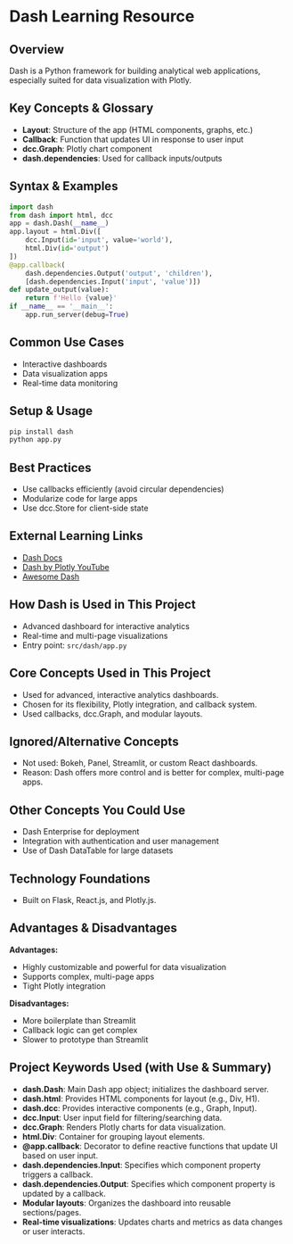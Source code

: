 # Dash Learning Resource

## Overview
Dash is a Python framework for building analytical web applications, especially suited for data visualization with Plotly.

## Key Concepts & Glossary
- **Layout**: Structure of the app (HTML components, graphs, etc.)
- **Callback**: Function that updates UI in response to user input
- **dcc.Graph**: Plotly chart component
- **dash.dependencies**: Used for callback inputs/outputs

## Syntax & Examples
```python
import dash
from dash import html, dcc
app = dash.Dash(__name__)
app.layout = html.Div([
    dcc.Input(id='input', value='world'),
    html.Div(id='output')
])
@app.callback(
    dash.dependencies.Output('output', 'children'),
    [dash.dependencies.Input('input', 'value')])
def update_output(value):
    return f'Hello {value}'
if __name__ == '__main__':
    app.run_server(debug=True)
```

## Common Use Cases
- Interactive dashboards
- Data visualization apps
- Real-time data monitoring

## Setup & Usage
```bash
pip install dash
python app.py
```

## Best Practices
- Use callbacks efficiently (avoid circular dependencies)
- Modularize code for large apps
- Use dcc.Store for client-side state

## External Learning Links
- [Dash Docs](https://dash.plotly.com/introduction)
- [Dash by Plotly YouTube](https://www.youtube.com/results?search_query=dash+plotly+tutorial)
- [Awesome Dash](https://github.com/ucg8j/awesome-dash)

## How Dash is Used in This Project
- Advanced dashboard for interactive analytics
- Real-time and multi-page visualizations
- Entry point: `src/dash/app.py` 

## Core Concepts Used in This Project
- Used for advanced, interactive analytics dashboards.
- Chosen for its flexibility, Plotly integration, and callback system.
- Used callbacks, dcc.Graph, and modular layouts.

## Ignored/Alternative Concepts
- Not used: Bokeh, Panel, Streamlit, or custom React dashboards.
- Reason: Dash offers more control and is better for complex, multi-page apps.

## Other Concepts You Could Use
- Dash Enterprise for deployment
- Integration with authentication and user management
- Use of Dash DataTable for large datasets

## Technology Foundations
- Built on Flask, React.js, and Plotly.js.

## Advantages & Disadvantages
**Advantages:**
- Highly customizable and powerful for data visualization
- Supports complex, multi-page apps
- Tight Plotly integration

**Disadvantages:**
- More boilerplate than Streamlit
- Callback logic can get complex
- Slower to prototype than Streamlit 

## Project Keywords Used (with Use & Summary)
- **dash.Dash**: Main Dash app object; initializes the dashboard server.
- **dash.html**: Provides HTML components for layout (e.g., Div, H1).
- **dash.dcc**: Provides interactive components (e.g., Graph, Input).
- **dcc.Input**: User input field for filtering/searching data.
- **dcc.Graph**: Renders Plotly charts for data visualization.
- **html.Div**: Container for grouping layout elements.
- **@app.callback**: Decorator to define reactive functions that update UI based on user input.
- **dash.dependencies.Input**: Specifies which component property triggers a callback.
- **dash.dependencies.Output**: Specifies which component property is updated by a callback.
- **Modular layouts**: Organizes the dashboard into reusable sections/pages.
- **Real-time visualizations**: Updates charts and metrics as data changes or user interacts. 